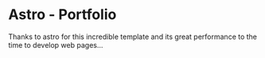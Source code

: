 # Astro - Portfolio 

Thanks to astro for this incredible template and its great performance to the time to develop 
web pages...

